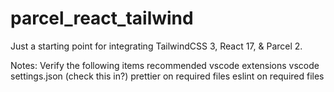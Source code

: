 # parcel_react_tailwind

Just a starting point for integrating TailwindCSS 3, React 17, & Parcel 2.

Notes:
Verify the following items
recommended vscode extensions
vscode settings.json (check this in?)
prettier on required files
eslint on required files
